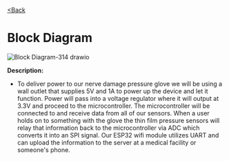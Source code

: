 [<Back](https://team-208-github-io.github.io/Team-208/)

# Block Diagram

![Block Diagram-314 drawio](https://user-images.githubusercontent.com/122709159/224906581-a656619f-b6b0-441d-895c-ba234f715af9.png)

**Description:**
* To deliver power to our nerve damage pressure glove we will be using a wall outlet that supplies 5V and 1A to power up the device and let it function. Power will pass into a voltage regulator where it will output at 3.3V and proceed to the microcontroller. The microcontroller will be connected to and receive data from all of our sensors. When a user holds on to something with the glove the thin film pressure sensors will relay that information back to the microcontroller via ADC which converts it into an SPI signal. Our ESP32 wifi module utilizes UART and can upload the information to the server at a medical facility or someone's phone.  
